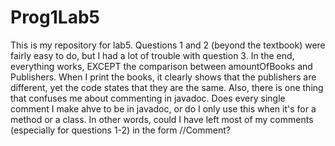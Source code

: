# Prog1Lab5
This is my repository for lab5. Questions 1 and 2 (beyond the textbook) were fairly easy to do, but I had a lot of trouble with question 3. In the end, everything works, EXCEPT the comparison between amountOfBooks and Publishers. When I print the books, it clearly shows that the publishers are different, yet the code states that they are the same. Also, there is one thing that confuses me about commenting in javadoc. Does every single comment I make ahve to be in javadoc, or do I only use this when it's for a method or a class. In other words, could I have left most of my comments (especially for questions 1-2) in the form //Comment?
